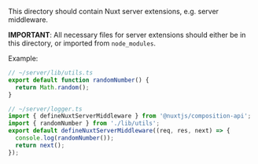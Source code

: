 This directory should contain Nuxt server extensions, e.g. server middleware.

**IMPORTANT**: All necessary files for server extensions should either be in this directory, or imported from `node_modules`.

Example:

```ts
// ~/server/lib/utils.ts
export default function randomNumber() {
  return Math.random();
}
```

```ts
// ~/server/logger.ts
import { defineNuxtServerMiddleware } from '@nuxtjs/composition-api';
import { randomNumber } from './lib/utils';
export default defineNuxtServerMiddleware((req, res, next) => {
  console.log(randomNumber());
  return next();
});
```
